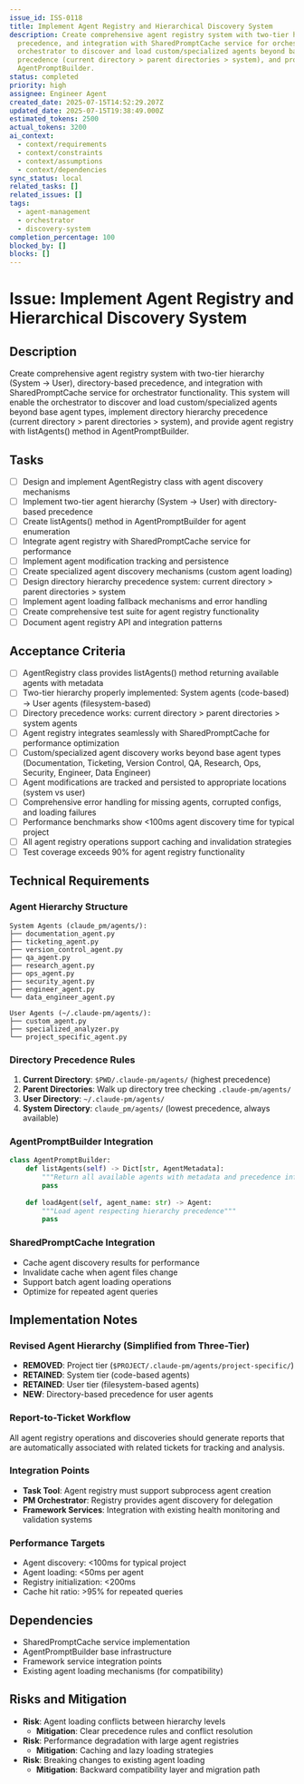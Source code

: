 ```yaml
---
issue_id: ISS-0118
title: Implement Agent Registry and Hierarchical Discovery System
description: Create comprehensive agent registry system with two-tier hierarchy (System → User), directory-based
  precedence, and integration with SharedPromptCache service for orchestrator functionality. This system will enable the
  orchestrator to discover and load custom/specialized agents beyond base agent types, implement directory hierarchy
  precedence (current directory > parent directories > system), and provide agent registry with listAgents() method in
  AgentPromptBuilder.
status: completed
priority: high
assignee: Engineer Agent
created_date: 2025-07-15T14:52:29.207Z
updated_date: 2025-07-15T19:38:49.000Z
estimated_tokens: 2500
actual_tokens: 3200
ai_context:
  - context/requirements
  - context/constraints
  - context/assumptions
  - context/dependencies
sync_status: local
related_tasks: []
related_issues: []
tags:
  - agent-management
  - orchestrator
  - discovery-system
completion_percentage: 100
blocked_by: []
blocks: []
---
```


# Issue: Implement Agent Registry and Hierarchical Discovery System

## Description
Create comprehensive agent registry system with two-tier hierarchy (System → User), directory-based precedence, and integration with SharedPromptCache service for orchestrator functionality. This system will enable the orchestrator to discover and load custom/specialized agents beyond base agent types, implement directory hierarchy precedence (current directory > parent directories > system), and provide agent registry with listAgents() method in AgentPromptBuilder.

## Tasks
- [ ] Design and implement AgentRegistry class with agent discovery mechanisms
- [ ] Implement two-tier agent hierarchy (System → User) with directory-based precedence
- [ ] Create listAgents() method in AgentPromptBuilder for agent enumeration
- [ ] Integrate agent registry with SharedPromptCache service for performance
- [ ] Implement agent modification tracking and persistence
- [ ] Create specialized agent discovery mechanisms (custom agent loading)
- [ ] Design directory hierarchy precedence system: current directory > parent directories > system
- [ ] Implement agent loading fallback mechanisms and error handling
- [ ] Create comprehensive test suite for agent registry functionality
- [ ] Document agent registry API and integration patterns

## Acceptance Criteria
- [ ] AgentRegistry class provides listAgents() method returning available agents with metadata
- [ ] Two-tier hierarchy properly implemented: System agents (code-based) → User agents (filesystem-based)
- [ ] Directory precedence works: current directory > parent directories > system agents
- [ ] Agent registry integrates seamlessly with SharedPromptCache for performance optimization
- [ ] Custom/specialized agent discovery works beyond base agent types (Documentation, Ticketing, Version Control, QA, Research, Ops, Security, Engineer, Data Engineer)
- [ ] Agent modifications are tracked and persisted to appropriate locations (system vs user)
- [ ] Comprehensive error handling for missing agents, corrupted configs, and loading failures
- [ ] Performance benchmarks show <100ms agent discovery time for typical project
- [ ] All agent registry operations support caching and invalidation strategies
- [ ] Test coverage exceeds 90% for agent registry functionality

## Technical Requirements

### Agent Hierarchy Structure
```
System Agents (claude_pm/agents/):
├── documentation_agent.py
├── ticketing_agent.py
├── version_control_agent.py
├── qa_agent.py
├── research_agent.py
├── ops_agent.py
├── security_agent.py
├── engineer_agent.py
└── data_engineer_agent.py

User Agents (~/.claude-pm/agents/):
├── custom_agent.py
├── specialized_analyzer.py
└── project_specific_agent.py
```

### Directory Precedence Rules
1. **Current Directory**: `$PWD/.claude-pm/agents/` (highest precedence)
2. **Parent Directories**: Walk up directory tree checking `.claude-pm/agents/` 
3. **User Directory**: `~/.claude-pm/agents/` 
4. **System Directory**: `claude_pm/agents/` (lowest precedence, always available)

### AgentPromptBuilder Integration
```python
class AgentPromptBuilder:
    def listAgents(self) -> Dict[str, AgentMetadata]:
        """Return all available agents with metadata and precedence info"""
        pass
    
    def loadAgent(self, agent_name: str) -> Agent:
        """Load agent respecting hierarchy precedence"""
        pass
```

### SharedPromptCache Integration
- Cache agent discovery results for performance
- Invalidate cache when agent files change
- Support batch agent loading operations
- Optimize for repeated agent queries

## Implementation Notes

### Revised Agent Hierarchy (Simplified from Three-Tier)
- **REMOVED**: Project tier (`$PROJECT/.claude-pm/agents/project-specific/`)
- **RETAINED**: System tier (code-based agents)
- **RETAINED**: User tier (filesystem-based agents)
- **NEW**: Directory-based precedence for user agents

### Report-to-Ticket Workflow
All agent registry operations and discoveries should generate reports that are automatically associated with related tickets for tracking and analysis.

### Integration Points
- **Task Tool**: Agent registry must support subprocess agent creation
- **PM Orchestrator**: Registry provides agent discovery for delegation
- **Framework Services**: Integration with existing health monitoring and validation systems

### Performance Targets
- Agent discovery: <100ms for typical project
- Agent loading: <50ms per agent
- Registry initialization: <200ms
- Cache hit ratio: >95% for repeated queries

## Dependencies
- SharedPromptCache service implementation
- AgentPromptBuilder base infrastructure 
- Framework service integration points
- Existing agent loading mechanisms (for compatibility)

## Risks and Mitigation
- **Risk**: Agent loading conflicts between hierarchy levels
  - **Mitigation**: Clear precedence rules and conflict resolution
- **Risk**: Performance degradation with large agent registries
  - **Mitigation**: Caching and lazy loading strategies
- **Risk**: Breaking changes to existing agent loading
  - **Mitigation**: Backward compatibility layer and migration path
